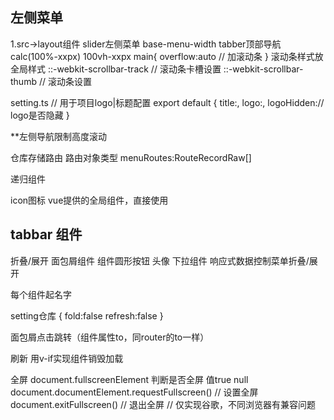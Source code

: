 <!--
 * @Description:
 * @Author: breeze1307
 * @Date: 2023-12-12 15:24:11
 * @LastEditTime: 2023-12-13 11:24:17
 * @LastEditors: breeze1307
-->

## 左侧菜单

1.src->layout组件
slider左侧菜单 base-menu-width
tabber顶部导航
calc(100%-xxpx)
100vh-xxpx
main{
overflow:auto // 加滚动条
}
滚动条样式放全局样式
::-webkit-scrollbar-track // 滚动条卡槽设置
::-webkit-scrollbar-thumb // 滚动条设置

setting.ts
// 用于项目logo|标题配置
export default {
title:,
logo:,
logoHidden:// logo是否隐藏
}

\*\*左侧导航限制高度滚动

仓库存储路由
路由对象类型 menuRoutes:RouteRecordRaw[]

递归组件

icon图标
<conpoment :is=""></conpoment> vue提供的全局组件，直接使用

## tabbar 组件

折叠/展开
面包屑组件
组件圆形按钮
头像
下拉组件
响应式数据控制菜单折叠/展开

每个组件起名字

setting仓库
{
fold:false
refresh:false
}

面包屑点击跳转（组件属性to，同router的to一样）

刷新
用v-if实现组件销毁加载

全屏
document.fullscreenElement 判断是否全屏
值true null
document.documentElement.requestFullscreen() // 设置全屏
document.exitFullscreen() // 退出全屏
// 仅实现谷歌，不同浏览器有兼容问题
